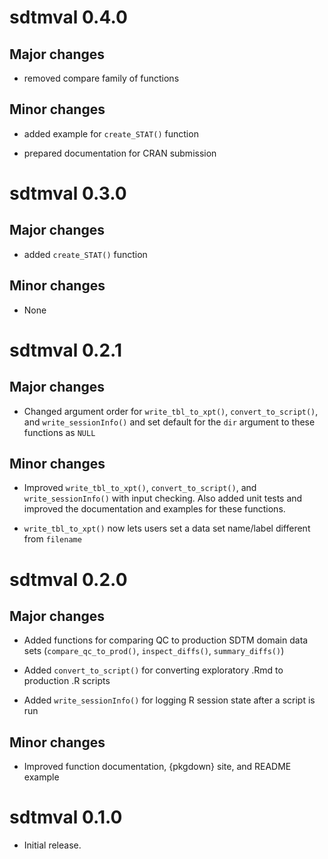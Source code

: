 # sdtmval 0.4.0

## Major changes

* removed compare family of functions

## Minor changes

* added example for `create_STAT()` function

* prepared documentation for CRAN submission

# sdtmval 0.3.0

## Major changes

* added `create_STAT()` function

## Minor changes

* None

# sdtmval 0.2.1

## Major changes

* Changed argument order for `write_tbl_to_xpt()`, `convert_to_script()`, and `write_sessionInfo()` and set default for the `dir` argument to these functions as `NULL` 

## Minor changes

* Improved `write_tbl_to_xpt()`, `convert_to_script()`, and `write_sessionInfo()` with input checking. Also added unit tests and improved the documentation and examples for these functions.

* `write_tbl_to_xpt()` now lets users set a data set name/label different from `filename`

# sdtmval 0.2.0

## Major changes

* Added functions for comparing QC to production SDTM domain data sets (`compare_qc_to_prod()`, `inspect_diffs()`, `summary_diffs()`)

* Added `convert_to_script()` for converting exploratory .Rmd to production .R scripts

* Added `write_sessionInfo()` for logging R session state after a script is run

## Minor changes

* Improved function documentation, {pkgdown} site, and README example

# sdtmval 0.1.0

* Initial release.
